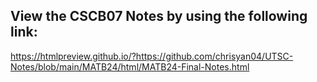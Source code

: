 ## View the CSCB07 Notes by using the following link:
https://htmlpreview.github.io/?https://github.com/chrisyan04/UTSC-Notes/blob/main/MATB24/html/MATB24-Final-Notes.html